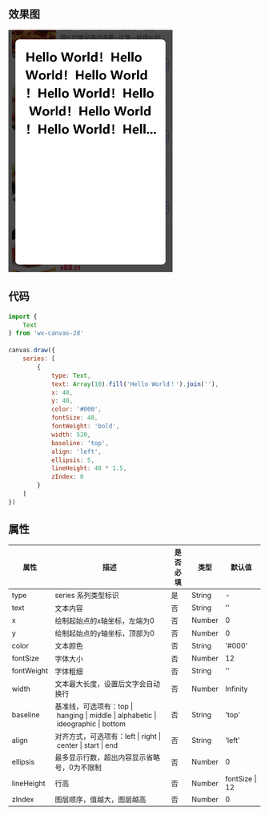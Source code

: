 ## 效果图
![](../images/screenshot_1605709494648.png)

## 代码
```js
import {
    Text
} from 'wx-canvas-2d'

canvas.draw({
    series: [
        {
            type: Text,
            text: Array(10).fill('Hello World！').join(''),
            x: 40,
            y: 40,
            color: '#000',
            fontSize: 48,
            fontWeight: 'bold',
            width: 520,
            baseline: 'top',
            align: 'left',
            ellipsis: 5,
            lineHeight: 48 * 1.5,
            zIndex: 0
        }
    ]
})
```

## 属性
| 属性 | 描述 | 是否必填 | 类型 | 默认值|
| --- | --- | --- | --- | --- |
| type | series 系列类型标识 | 是 | String | - |
| text | 文本内容 | 否 | String | '' |
| x | 绘制起始点的x轴坐标，左端为0 | 否 | Number | 0 |
| y | 绘制起始点的y轴坐标，顶部为0 | 否 | Number | 0 |
| color | 文本颜色 | 否 | String | '#000' |
| fontSize | 字体大小 | 否 | Number | 12 |
| fontWeight | 字体粗细 | 否 | String | '' |
| width | 文本最大长度，设置后文字会自动换行 | 否 | Number | Infinity |
| baseline | 基准线，可选项有：top \| hanging \| middle \| alphabetic \| ideographic \| bottom | 否 | String | 'top' |
| align | 对齐方式，可选项有：left \| right \| center \| start \| end | 否 | String | 'left' |
| ellipsis | 最多显示行数，超出内容显示省略号，0为不限制 | 否 | Number | 0 |
| lineHeight | 行高 | 否 | Number | fontSize \| 12 |
| zIndex | 图层顺序，值越大，图层越高 | 否 | Number | 0 |
